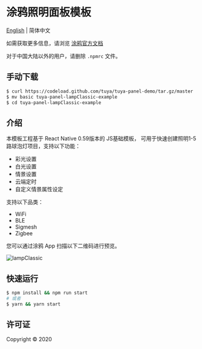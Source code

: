 # 涂鸦照明面板模板

[English](./README.md) | 简体中文

如需获取更多信息，请浏览 [涂鸦官方文档](https://docs.tuya.com)

对于中国大陆以外的用户，请删除 `.npmrc` 文件。

## 手动下载

```bash
$ curl https://codeload.github.com/tuya/tuya-panel-demo/tar.gz/master | tar -xz --strip=2 tuya-panel-demo-master/examples/lampClassic
$ mv basic tuya-panel-lampClassic-example
$ cd tuya-panel-lampClassic-example
```

## 介绍

本模板工程基于 React Native 0.59版本的 JS基础模板， 可用于快速创建照明1-5路球泡灯项目，支持以下功能：
  
- 彩光设置
- 白光设置
- 情景设置
- 云端定时
- 自定义情景属性设定

支持以下品类：
- WiFi
- BLE
- Sigmesh
- Zigbee

您可以通过涂鸦 App 扫描以下二维码进行预览。

![lampClassic](https://images.tuyacn.com/rms-static/5c2c6430-0c67-11eb-897d-85bb9e60451e-1602492363251.png?tyName&#x3D;lampClassic.png)

## 快速运行

```bash
$ npm install && npm run start
# 或者
$ yarn && yarn start
```

## 许可证

Copyright © 2020
